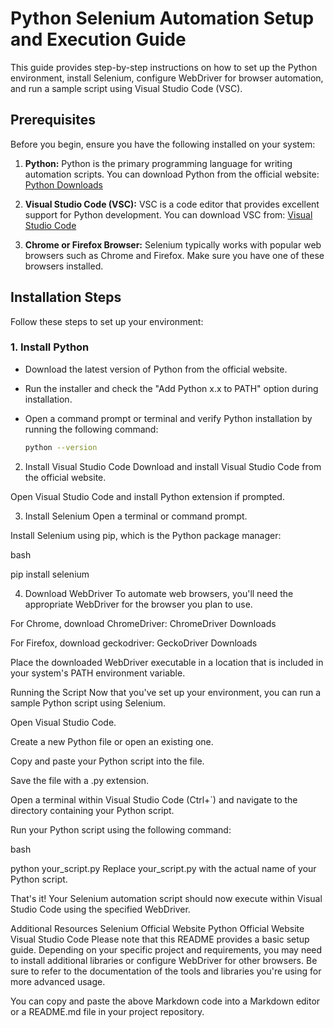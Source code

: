 # Python Selenium Automation Setup and Execution Guide

This guide provides step-by-step instructions on how to set up the Python environment, install Selenium, configure WebDriver for browser automation, and run a sample script using Visual Studio Code (VSC).

## Prerequisites

Before you begin, ensure you have the following installed on your system:

1. **Python:** Python is the primary programming language for writing automation scripts. You can download Python from the official website: [Python Downloads](https://www.python.org/downloads/)

2. **Visual Studio Code (VSC):** VSC is a code editor that provides excellent support for Python development. You can download VSC from: [Visual Studio Code](https://code.visualstudio.com/)

3. **Chrome or Firefox Browser:** Selenium typically works with popular web browsers such as Chrome and Firefox. Make sure you have one of these browsers installed.

## Installation Steps

Follow these steps to set up your environment:

### 1. Install Python

- Download the latest version of Python from the official website.

- Run the installer and check the "Add Python x.x to PATH" option during installation.

- Open a command prompt or terminal and verify Python installation by running the following command:

  ```bash
  python --version
2. Install Visual Studio Code
Download and install Visual Studio Code from the official website.

Open Visual Studio Code and install Python extension if prompted.

3. Install Selenium
Open a terminal or command prompt.

Install Selenium using pip, which is the Python package manager:

bash

pip install selenium

4. Download WebDriver
To automate web browsers, you'll need the appropriate WebDriver for the browser you plan to use.

For Chrome, download ChromeDriver: ChromeDriver Downloads

For Firefox, download geckodriver: GeckoDriver Downloads

Place the downloaded WebDriver executable in a location that is included in your system's PATH environment variable.

Running the Script
Now that you've set up your environment, you can run a sample Python script using Selenium.

Open Visual Studio Code.

Create a new Python file or open an existing one.

Copy and paste your Python script into the file.

Save the file with a .py extension.

Open a terminal within Visual Studio Code (Ctrl+`) and navigate to the directory containing your Python script.

Run your Python script using the following command:

bash

python your_script.py
Replace your_script.py with the actual name of your Python script.

That's it! Your Selenium automation script should now execute within Visual Studio Code using the specified WebDriver.

Additional Resources
Selenium Official Website
Python Official Website
Visual Studio Code
Please note that this README provides a basic setup guide. Depending on your specific project and requirements, you may need to install additional libraries or configure WebDriver for other browsers. Be sure to refer to the documentation of the tools and libraries you're using for more advanced usage.

You can copy and paste the above Markdown code into a Markdown editor or a README.md file in your project repository.

